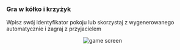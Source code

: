 ### Gra w kółko i krzyżyk

Wpisz swój identyfikator pokoju lub skorzystaj z wygenerowanego automatycznie i zagraj z przyjacielem

<p align="center">
  <img src="https://gist.githubusercontent.com/JanuaryLimes/906bfb2fc3f281913c2b320168f3966e/raw/3b7916a3348053612330ba4c60c8267b3a30caa8/game.png" alt="game screen">
</p>
